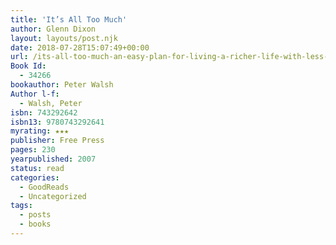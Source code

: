 ```yaml
---
title: 'It’s All Too Much'
author: Glenn Dixon
layout: layouts/post.njk
date: 2018-07-28T15:07:49+00:00
url: /its-all-too-much-an-easy-plan-for-living-a-richer-life-with-less-stuff/
Book Id:
  - 34266
bookauthor: Peter Walsh
Author l-f:
  - Walsh, Peter
isbn: 743292642
isbn13: 9780743292641
myrating: ★★★
publisher: Free Press
pages: 230
yearpublished: 2007
status: read
categories:
  - GoodReads
  - Uncategorized
tags:
  - posts
  - books
---
```


